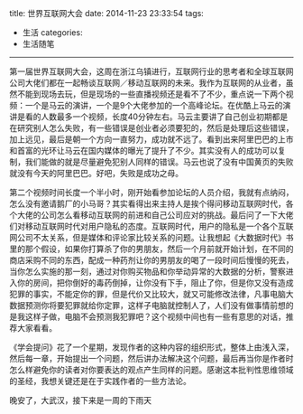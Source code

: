 title: 世界互联网大会
date: 2014-11-23 23:33:54
tags:
- 生活
categories: 
- 生活随笔

---
第一届世界互联网大会，这周在浙江乌镇进行，互联网行业的思考者和全球互联网公司大佬们都在一起畅谈互联网／移动互联网的未来。我作为互联网的从业者，虽然不能到现场去玩，但是现场的一些直播视频还是看不了不少，重点说一下两个视频：一个是马云的演讲，一个是9个大佬参加的一个高峰论坛。在优酷上马云的演讲是看的人数最多一个视频，长度40分钟左右。马云主要讲了自己创业初期都是在研究别人怎么失败，有一些错误是创业者必须要犯的，然后是处理后这些错误，加上远见，最后是朝一个方向一直努力，成功就不远了。看到出来阿里巴巴的上市和首富的光环让马云在国内媒体的曝光了提升了不少。其实没有人的成功可以复制，我们能做的就是尽量避免犯别人同样的错误。马云也说了没有中国黄页的失败就没有今天的阿里巴巴。好吧，失败是成功之母。

第二个视频时间长度一个半小时，刚开始看参加论坛的人员介绍，我就有点纳闷，怎么没有邀请鹅厂的小马哥？其实看得出来主持人是挨个得问移动互联网时代，各个大佬的公司怎么看移动互联网的前进和自己公司应对的挑战。最后问了一下大佬们对移动互联网时代对用户隐私的态度。互联网时代，用户的隐私是一个各个互联网公司不太关系，但是媒体和评论家比较关系的问题。让我想起《大数据时代》书里的那个假设，如果你打算杀了你的男朋友，然后一个月前就开始计划，在不同的商店采购不同的东西，配成一种药剂让你的男朋友的喝了一段时间后慢慢的死去，当你怎么实施的那一刻，通过对你购买物品和你举动异常的大数据的分析，警察进入你的房间，把你倒好的毒药倒掉，让你没有下手，阻止了你，但是你又没有造成犯罪的事实，不能定你的罪，但是代价又比较大，就又可能修改法律，凡事电脑大数据预测你将要犯罪就给你定罪，这样子电脑就控制人了，人们没有做事情前想的是我这样子做，电脑不会预测我犯罪吧？这个视频中间也有一些有意思的对话，推荐大家看看。

《学会提问》花了一个星期，发现作者的这种内容的组织形式，整体上由浅入深，然后每一章，开始提出一个问题，然后讲办法解决这个问题，最后再当你是作者时怎么样避免你的读者对你要表达的观点产生同样的问题。感谢这本批判性思维领域的圣经，我想关键还是在于实践作者的一些方法论。  

晚安了，大武汉，接下来是一周的下雨天